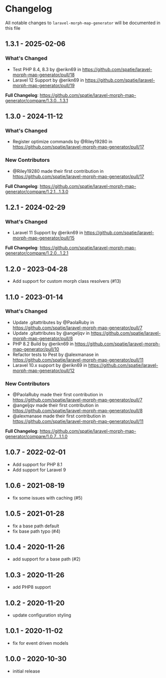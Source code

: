 # Changelog

All notable changes to `laravel-morph-map-generator` will be documented in this file

## 1.3.1 - 2025-02-06

### What's Changed

* Test PHP 8.4, 8.3 by @erikn69 in https://github.com/spatie/laravel-morph-map-generator/pull/18
* Laravel 12 Support by @erikn69 in https://github.com/spatie/laravel-morph-map-generator/pull/19

**Full Changelog**: https://github.com/spatie/laravel-morph-map-generator/compare/1.3.0...1.3.1

## 1.3.0 - 2024-11-12

### What's Changed

* Register optimize commands by @Riley19280 in https://github.com/spatie/laravel-morph-map-generator/pull/17

### New Contributors

* @Riley19280 made their first contribution in https://github.com/spatie/laravel-morph-map-generator/pull/17

**Full Changelog**: https://github.com/spatie/laravel-morph-map-generator/compare/1.2.1...1.3.0

## 1.2.1 - 2024-02-29

### What's Changed

* Laravel 11 Support by @erikn69 in https://github.com/spatie/laravel-morph-map-generator/pull/15

**Full Changelog**: https://github.com/spatie/laravel-morph-map-generator/compare/1.2.0...1.2.1

## 1.2.0 - 2023-04-28

- Add support for custom morph class resolvers (#13)

## 1.1.0 - 2023-01-14

### What's Changed

- Update .gitattributes by @PaolaRuby in https://github.com/spatie/laravel-morph-map-generator/pull/7
- Update .gitattributes by @angeljqv in https://github.com/spatie/laravel-morph-map-generator/pull/8
- PHP 8.2 Build by @erikn69 in https://github.com/spatie/laravel-morph-map-generator/pull/10
- Refactor tests to Pest by @alexmanase in https://github.com/spatie/laravel-morph-map-generator/pull/11
- Laravel 10.x support by @erikn69 in https://github.com/spatie/laravel-morph-map-generator/pull/12

### New Contributors

- @PaolaRuby made their first contribution in https://github.com/spatie/laravel-morph-map-generator/pull/7
- @angeljqv made their first contribution in https://github.com/spatie/laravel-morph-map-generator/pull/8
- @alexmanase made their first contribution in https://github.com/spatie/laravel-morph-map-generator/pull/11

**Full Changelog**: https://github.com/spatie/laravel-morph-map-generator/compare/1.0.7...1.1.0

## 1.0.7 - 2022-02-01

- Add support for PHP 8.1
- Add support for Laravel 9

## 1.0.6 - 2021-08-19

- fix some issues with caching (#5)

## 1.0.5 - 2021-01-28

- fix a base path default
- fix base path typo (#4)

## 1.0.4 - 2020-11-26

- add support for a base path (#2)

## 1.0.3 - 2020-11-26

- add PHP8 support

## 1.0.2 - 2020-11-20

- update configuration styling

## 1.0.1 - 2020-11-02

- fix for event driven models

## 1.0.0 - 2020-10-30

- initial release
